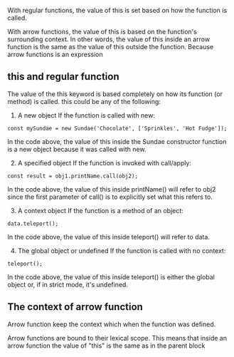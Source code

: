 
With regular functions, the value of this is set based on how the function is called. 

With arrow functions, the value of this is based on the function's surrounding context. 
In other words, the value of this inside an arrow function is the same as the value of this outside the function.
Because arrow functions is an expression

## this and regular function

The value of the this keyword is based completely on how its function (or method) is called. this could be any of the following:

1. A new object
If the function is called with new:
```
const mySundae = new Sundae('Chocolate', ['Sprinkles', 'Hot Fudge']); 
```
In the code above, the value of this inside the Sundae constructor function is a new object because it was called with new.

2. A specified object
If the function is invoked with call/apply:
```
const result = obj1.printName.call(obj2);
```
In the code above, the value of this inside printName() will refer to obj2 since the first parameter of call() is to explicitly set what this refers to.

3. A context object
If the function is a method of an object:
```
data.teleport();
```
In the code above, the value of this inside teleport() will refer to data.

4. The global object or undefined
If the function is called with no context:
```
teleport();
```
In the code above, the value of this inside teleport() is either the global object or, if in strict mode, it's undefined.

## The context of arrow function
  Arrow function keep the context which when the function was defined.
  
  Arrow functions are bound to their lexical scope. 
  This means that inside an arrow function the value of "this" is the same as in the parent block